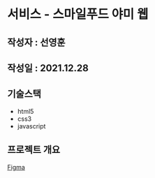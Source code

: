 # 서비스 - 스마일푸드 야미 웹

## 작성자 : 선영훈

## 작성일 : 2021.12.28

## 기술스택
* html5
* css3
* javascript

## 프로젝트 개요

[Figma](https://www.figma.com/file/cOQffmIQEYQ8SWZ5Dlr2sn/smilefood-yami?node-id=0%3A1)
